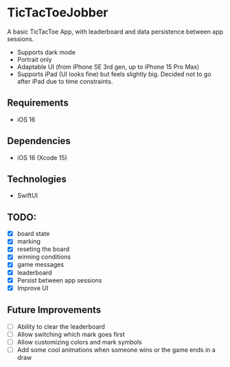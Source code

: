 # TicTacToeJobber

A basic TicTacToe App, with leaderboard and data persistence between app sessions.

- Supports dark mode
- Portrait only
- Adaptable UI (from iPhone SE 3rd gen, up to iPhone 15 Pro Max)
- Supports iPad (UI looks fine) but feels slightly big. Decided not to go after iPad due to time constraints.

## Requirements
- iOS 16

## Dependencies
- iOS 16 (Xcode 15)

## Technologies
- SwiftUI

## TODO:
- [x] board state
- [x] marking
- [x] reseting the board
- [x] winning conditions
- [x] game messages
- [x] leaderboard
- [x] Persist between app sessions
- [x] Improve UI

## Future Improvements
- [ ] Ability to clear the leaderboard
- [ ] Allow switching which mark goes first
- [ ] Allow customizing colors and mark symbols
- [ ] Add some cool animations when someone wins or the game ends in a draw
